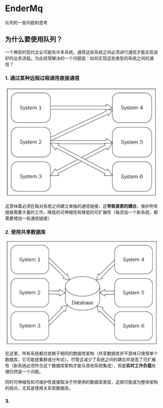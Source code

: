 # EnderMq
队列的一些问题和思考

## 为什么要使用队列？

一个典型的现代企业可能有许多系统，通常这些系统之间必须进行通信才能实现良好的业务流程。为此经常解决的一个问题是：如何实现这些类型的系统之间的通信？

### 1.  通过某种远程过程调用直接通信 

![1](.\images\1.JPG)

这意味着必须在每对系统之间建立单独的通信链接，这**导致紧密的耦合**，维护所有链接需要大量的工作，降低的可伸缩性和降低的可扩展性（每添加一个新系统，都需要增加一些通信链接）

### 2. 使用共享数据库

![2](.\images\2.JPG)

在这里，所有系统都应依赖于相同的数据库架构（共享数据库并不意味只使用单个数据库，它可能是集群或分布式）。尽管这减少了系统之间的耦合并提高了可扩展性（新系统必须符合这个数据库架构才能与其他系统集成），但是**实时工作负载**处理仍然是一个问题。

同时可伸缩性和可维护性直接取决于所使用的数据库类型，这很可能成为整体架构的弱点，尤其是使用关系型数据库。

### 3.

